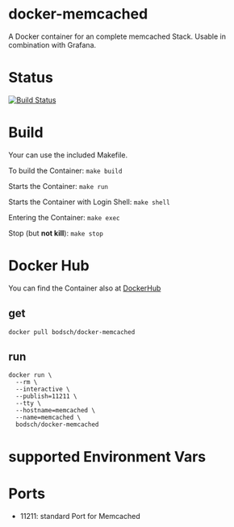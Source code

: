 docker-memcached
=================

A Docker container for an complete memcached Stack. Usable in combination with Grafana.

# Status

[![Build Status](https://travis-ci.org/bodsch/docker-memcached.svg?branch=master)](https://travis-ci.org/bodsch/docker-memcached)

# Build

Your can use the included Makefile.

To build the Container:
```make build```

Starts the Container:
```make run```

Starts the Container with Login Shell:
```make shell```

Entering the Container:
```make exec```

Stop (but **not kill**):
```make stop```

# Docker Hub

You can find the Container also at  [DockerHub](https://hub.docker.com/r/bodsch/docker-memcached/)

## get

    docker pull bodsch/docker-memcached

## run

    docker run \
      --rm \
      --interactive \
      --publish=11211 \
      --tty \
      --hostname=memcached \
      --name=memcached \
      bodsch/docker-memcached

# supported Environment Vars


# Ports
 - 11211: standard Port for Memcached

